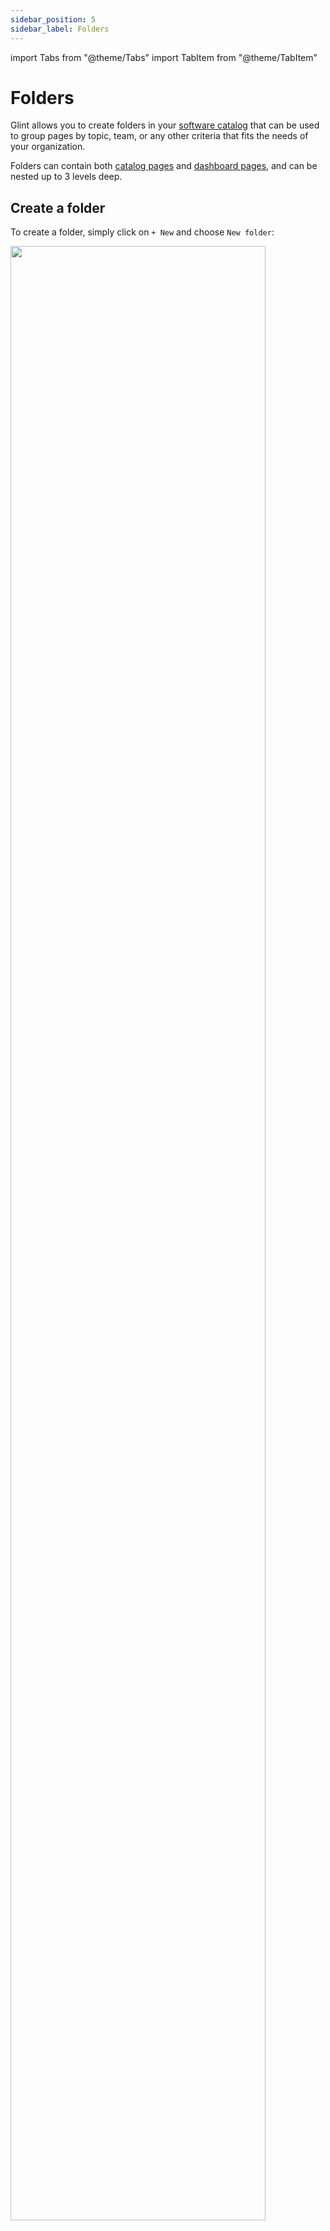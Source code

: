 ```yaml
---
sidebar_position: 5
sidebar_label: Folders
---
```


import Tabs from "@theme/Tabs"
import TabItem from "@theme/TabItem"

# Folders

Glint allows you to create folders in your [software catalog](https://app.useglint.io/services) that can be used to group pages by topic, team, or any other criteria that fits the needs of your organization.  

Folders can contain both [catalog pages](/customize-pages-dashboards-and-plugins/page/catalog-page) and [dashboard pages](/customize-pages-dashboards-and-plugins/page/dashboard-page), and can be nested up to 3 levels deep.

## Create a folder

To create a folder, simply click on `+ New` and choose `New folder`:

<img src='/img/software-catalog/pages/createNewFolder.gif' width='90%' />

<br/><br/>

You can also create a folder within another folder by clicking on the `...` button:

<img src='/img/software-catalog/pages/createNestedFolder.gif' width='90%' />

## Move pages between folders

To move a page into/out of a folder, hover over it, hold the `⠿` icon and drag it to your desired location and depth: 

<img src='/img/software-catalog/pages/movePagesBetweenFolders.gif' width='90%' />

## Folder identifiers

Each folder has a unique identifier that can be used to reference it when working with the [Glint API](/api-reference).  

When creating a folder, you will be asked to provide it with a title. The identifier is automatically generated from the titie using [snake_case](https://en.wikipedia.org/wiki/Snake_case), which means that spaces and slashes are replaced with underscores and all letters are lowercase.

For example:
- A folder with the title `My Folder` will have the identifier `my_folder`.
- A folder with the title `CI/CD` will have the identifier `ci_cd`.

